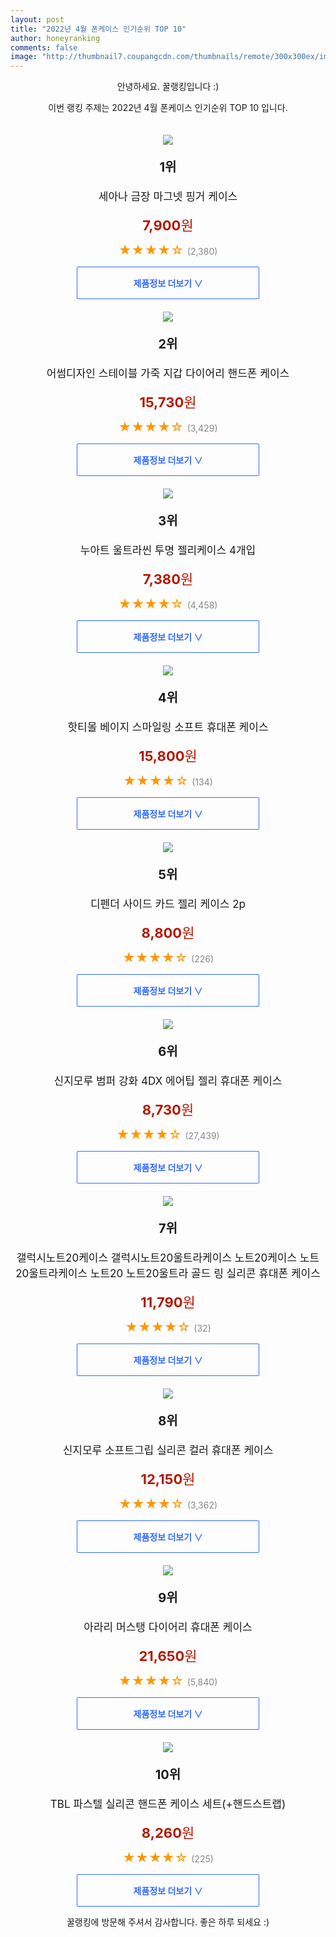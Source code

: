 ```yaml
--- 
layout: post 
title: "2022년 4월 폰케이스 인기순위 TOP 10" 
author: honeyranking 
comments: false 
image: "http://thumbnail7.coupangcdn.com/thumbnails/remote/300x300ex/image/vendor_inventory/4732/7aa78393f9118057a9076eae79756d3b386844c8408df731060fdd5d02fc.jpg" 
--- 
```

<p style="text-align: center;">안녕하세요. 꿀랭킹입니다 :)</p> <p style="text-align: center;">이번 랭킹 주제는 2022년 4월 폰케이스 인기순위 TOP 10 입니다.</p><center><img src="http://thumbnail7.coupangcdn.com/thumbnails/remote/300x300ex/image/vendor_inventory/4732/7aa78393f9118057a9076eae79756d3b386844c8408df731060fdd5d02fc.jpg" style="margin-top:20px" /></center> <p style="text-align: center; font-size: 20px"><b>1위</b></p> <p style="text-align: center; font-size: 17px">세아나 금장 마그넷 핑거 케이스</p> <p style="text-align: center;"><span style="color: #b61800; font-size: 22px;"><b>7,900</b>원</span></p> <p style="text-align: center;"><span style="color: #ff9600; font-size: 20px;">★★★★☆ </span><span style="color: #878787;">(2,380)</span></p> <center><a href="https://link.coupang.com/a/l5T5v"> <div style="font-size: 14px; display: inline-block; padding: 15px 90px; color: #346aff; border-radius: 2px; border: 1px solid #346aff; cursor: pointer;"><b>제품정보 더보기 &or;</b></div> </a></center><center><img src="http://thumbnail7.coupangcdn.com/thumbnails/remote/300x300ex/image/vendor_inventory/45a6/f6639fbce7c87fcc265dc834d13242806932d4497d2d03c95cd4aae2508f.jpg" style="margin-top:20px" /></center> <p style="text-align: center; font-size: 20px"><b>2위</b></p> <p style="text-align: center; font-size: 17px">어썸디자인 스테이블 가죽 지갑 다이어리 핸드폰 케이스</p> <p style="text-align: center;"><span style="color: #b61800; font-size: 22px;"><b>15,730</b>원</span></p> <p style="text-align: center;"><span style="color: #ff9600; font-size: 20px;">★★★★☆ </span><span style="color: #878787;">(3,429)</span></p> <center><a href="https://link.coupang.com/a/l5T5x"> <div style="font-size: 14px; display: inline-block; padding: 15px 90px; color: #346aff; border-radius: 2px; border: 1px solid #346aff; cursor: pointer;"><b>제품정보 더보기 &or;</b></div> </a></center><center><img src="http://thumbnail7.coupangcdn.com/thumbnails/remote/300x300ex/image/retail/images/86232534018894-53a62d36-b830-4426-b466-7f5ce01e6769.jpg" style="margin-top:20px" /></center> <p style="text-align: center; font-size: 20px"><b>3위</b></p> <p style="text-align: center; font-size: 17px">누아트 울트라씬 투명 젤리케이스 4개입</p> <p style="text-align: center;"><span style="color: #b61800; font-size: 22px;"><b>7,380</b>원</span></p> <p style="text-align: center;"><span style="color: #ff9600; font-size: 20px;">★★★★☆ </span><span style="color: #878787;">(4,458)</span></p> <center><a href="https://link.coupang.com/a/l5T5y"> <div style="font-size: 14px; display: inline-block; padding: 15px 90px; color: #346aff; border-radius: 2px; border: 1px solid #346aff; cursor: pointer;"><b>제품정보 더보기 &or;</b></div> </a></center><center><img src="http://thumbnail7.coupangcdn.com/thumbnails/remote/300x300ex/image/vendor_inventory/b11d/2afdf2c4a4b239c96c46b4deb8ccdd28f87e2a9a9430acd0136a30ff6da6.jpg" style="margin-top:20px" /></center> <p style="text-align: center; font-size: 20px"><b>4위</b></p> <p style="text-align: center; font-size: 17px">핫티몰 베이지 스마일링 소프트 휴대폰 케이스</p> <p style="text-align: center;"><span style="color: #b61800; font-size: 22px;"><b>15,800</b>원</span></p> <p style="text-align: center;"><span style="color: #ff9600; font-size: 20px;">★★★★☆ </span><span style="color: #878787;">(134)</span></p> <center><a href="https://link.coupang.com/a/l5T5z"> <div style="font-size: 14px; display: inline-block; padding: 15px 90px; color: #346aff; border-radius: 2px; border: 1px solid #346aff; cursor: pointer;"><b>제품정보 더보기 &or;</b></div> </a></center><center><img src="http://thumbnail7.coupangcdn.com/thumbnails/remote/300x300ex/image/vendor_inventory/ad50/9e7a26bb71291a4c006ea403c4b5e92e4ad72ce7a3ebf793146ff6167050.jpg" style="margin-top:20px" /></center> <p style="text-align: center; font-size: 20px"><b>5위</b></p> <p style="text-align: center; font-size: 17px">디펜더 사이드 카드 젤리 케이스 2p</p> <p style="text-align: center;"><span style="color: #b61800; font-size: 22px;"><b>8,800</b>원</span></p> <p style="text-align: center;"><span style="color: #ff9600; font-size: 20px;">★★★★☆ </span><span style="color: #878787;">(226)</span></p> <center><a href="https://link.coupang.com/a/l5T5A"> <div style="font-size: 14px; display: inline-block; padding: 15px 90px; color: #346aff; border-radius: 2px; border: 1px solid #346aff; cursor: pointer;"><b>제품정보 더보기 &or;</b></div> </a></center><center><img src="http://thumbnail6.coupangcdn.com/thumbnails/remote/300x300ex/image/retail/images/1223034048480930-812be5ef-3edf-4330-87cf-b34c29ffc381.jpg" style="margin-top:20px" /></center> <p style="text-align: center; font-size: 20px"><b>6위</b></p> <p style="text-align: center; font-size: 17px">신지모루 범퍼 강화 4DX 에어팁 젤리 휴대폰 케이스</p> <p style="text-align: center;"><span style="color: #b61800; font-size: 22px;"><b>8,730</b>원</span></p> <p style="text-align: center;"><span style="color: #ff9600; font-size: 20px;">★★★★☆ </span><span style="color: #878787;">(27,439)</span></p> <center><a href="https://link.coupang.com/a/l5T5B"> <div style="font-size: 14px; display: inline-block; padding: 15px 90px; color: #346aff; border-radius: 2px; border: 1px solid #346aff; cursor: pointer;"><b>제품정보 더보기 &or;</b></div> </a></center><center><img src="http://thumbnail7.coupangcdn.com/thumbnails/remote/300x300ex/image/vendor_inventory/648e/2ef6c5f174d1226537f58cd6db29066fc2c6baa79548a613fac1965841a0.jpg" style="margin-top:20px" /></center> <p style="text-align: center; font-size: 20px"><b>7위</b></p> <p style="text-align: center; font-size: 17px">갤럭시노트20케이스 갤럭시노트20울트라케이스 노트20케이스 노트20울트라케이스 노트20 노트20울트라 골드 링 실리콘 휴대폰 케이스</p> <p style="text-align: center;"><span style="color: #b61800; font-size: 22px;"><b>11,790</b>원</span></p> <p style="text-align: center;"><span style="color: #ff9600; font-size: 20px;">★★★★☆ </span><span style="color: #878787;">(32)</span></p> <center><a href="https://link.coupang.com/a/l5T5C"> <div style="font-size: 14px; display: inline-block; padding: 15px 90px; color: #346aff; border-radius: 2px; border: 1px solid #346aff; cursor: pointer;"><b>제품정보 더보기 &or;</b></div> </a></center><center><img src="http://thumbnail8.coupangcdn.com/thumbnails/remote/300x300ex/image/rs_quotation_api/wtpeoixd/eec8267eec44471db2dfd4fb57d10438.jpg" style="margin-top:20px" /></center> <p style="text-align: center; font-size: 20px"><b>8위</b></p> <p style="text-align: center; font-size: 17px">신지모루 소프트그립 실리콘 컬러 휴대폰 케이스</p> <p style="text-align: center;"><span style="color: #b61800; font-size: 22px;"><b>12,150</b>원</span></p> <p style="text-align: center;"><span style="color: #ff9600; font-size: 20px;">★★★★☆ </span><span style="color: #878787;">(3,362)</span></p> <center><a href="https://link.coupang.com/a/l5T5E"> <div style="font-size: 14px; display: inline-block; padding: 15px 90px; color: #346aff; border-radius: 2px; border: 1px solid #346aff; cursor: pointer;"><b>제품정보 더보기 &or;</b></div> </a></center><center><img src="http://thumbnail6.coupangcdn.com/thumbnails/remote/300x300ex/image/retail/images/2020/09/01/10/8/67e42fc5-671d-4e2c-a66b-a955c224f52e.jpg" style="margin-top:20px" /></center> <p style="text-align: center; font-size: 20px"><b>9위</b></p> <p style="text-align: center; font-size: 17px">아라리 머스탱 다이어리 휴대폰 케이스</p> <p style="text-align: center;"><span style="color: #b61800; font-size: 22px;"><b>21,650</b>원</span></p> <p style="text-align: center;"><span style="color: #ff9600; font-size: 20px;">★★★★☆ </span><span style="color: #878787;">(5,840)</span></p> <center><a href="https://link.coupang.com/a/l5T5F"> <div style="font-size: 14px; display: inline-block; padding: 15px 90px; color: #346aff; border-radius: 2px; border: 1px solid #346aff; cursor: pointer;"><b>제품정보 더보기 &or;</b></div> </a></center><center><img src="http://thumbnail7.coupangcdn.com/thumbnails/remote/300x300ex/image/vendor_inventory/e0be/9c325ed5df28ea8b384f553141cb4b46dceaa6d7c999976c8da24459cbf4.jpg" style="margin-top:20px" /></center> <p style="text-align: center; font-size: 20px"><b>10위</b></p> <p style="text-align: center; font-size: 17px">TBL 파스텔 실리콘 핸드폰 케이스 세트(+핸드스트랩)</p> <p style="text-align: center;"><span style="color: #b61800; font-size: 22px;"><b>8,260</b>원</span></p> <p style="text-align: center;"><span style="color: #ff9600; font-size: 20px;">★★★★☆ </span><span style="color: #878787;">(225)</span></p> <center><a href="https://link.coupang.com/a/l5T5G"> <div style="font-size: 14px; display: inline-block; padding: 15px 90px; color: #346aff; border-radius: 2px; border: 1px solid #346aff; cursor: pointer;"><b>제품정보 더보기 &or;</b></div> </a></center> <p style="text-align: center;">꿀랭킹에 방문해 주셔서 감사합니다. 좋은 하루 되세요 :)</p>
